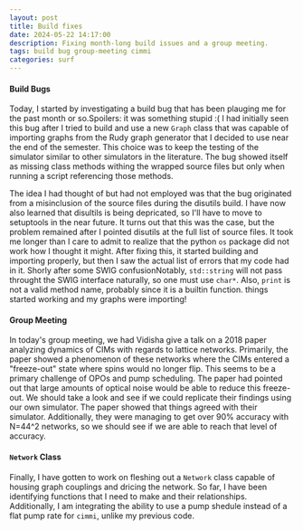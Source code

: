 ```yaml
---
layout: post
title: Build fixes
date: 2024-05-22 14:17:00
description: Fixing month-long build issues and a group meeting.
tags: build bug group-meeting cimmi
categories: surf
---
```


#### Build Bugs

Today, I started by investigating a build bug that has been plauging me for the past month or so.<d-footnote>Spoilers: it was something stupid :(</d-footnote> I had initially seen this bug after I tried to build and use a new `Graph` class that was capable of importing graphs from the Rudy graph generator that I decided to use near the end of the semester. This choice was to keep the testing of the simulator similar to other simulators in the literature. The bug showed itself as missing class methods withing the wrapped source files but only when running a script referencing those methods.

The idea I had thought of but had not employed was that the bug originated from a misinclusion of the source files during the disutils build.<d-footnote> I have now also learned that disultils is being depricated, so I'll have to move to setuptools in the near future.</d-footnote> It turns out that this was the case, but the problem remained after I pointed disutils at the full list of source files. It took me longer than I care to admit to realize that the python `os` package did not work how I thought it might. After fixing this, it started building and importing properly, but then I saw the actual list of errors that my code had in it. Shorly after some SWIG confusion<d-footnote>Notably, `std::string` will not pass throught the SWIG interface naturally, so one must use `char*`. Also, `print` is not a valid method name, probably since it is a builtin function.</d-footnote> things started working and my graphs were importing!

#### Group Meeting

In today's group meeting, we had Vidisha give a talk on a 2018 paper analyzing dynamics of CIMs with regards to lattice networks. Primarily, the paper showed a phenomenon of these networks where the CIMs entered a "freeze-out" state where spins would no longer flip. This seems to be a primary challenge of OPOs and pump scheduling. The paper had pointed out that large amounts of optical noise would be able to reduce this freeze-out. We should take a look and see if we could replicate their findings using our own simulator. The paper showed that things agreed with their simulator. Additionally, they were managing to get over 90% accuracy with N=44^2 networks, so we should see if we are able to reach that level of accuracy.

#### `Network` Class

Finally, I have gotten to work on fleshing out a `Network` class capable of housing graph couplings and dricing the network. So far, I have been identifying functions that I need to make and their relationships. Additionally, I am integrating the ability to use a pump shedule instead of a flat pump rate for `cimmi`, unlike my previous code.
